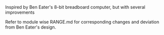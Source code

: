 Inspired by Ben Eater's 8-bit breadboard computer, but with several improvements

Refer to module wise RANGE.md for corresponding changes and deviation from Ben Eater's design.

